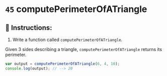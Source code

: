 # `45` computePerimeterOfATriangle

## 📝 Instructions:

1. Write a function called `computePerimeterOfATriangle`.

Given 3 sides describing a triangle, `computePerimeterOfATriangle` returns its perimeter.


```Javascript
var output = computePerimeterOfATriangle(6, 4, 10);
console.log(output); // --> 20 
```